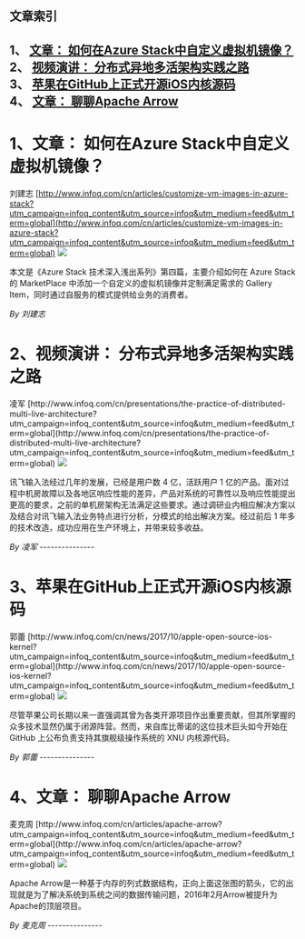 ## 文章索引
1、 <a href="#1文章-如何在azure-stack中自定义虚拟机镜像" >文章： 如何在Azure Stack中自定义虚拟机镜像？</a><br/>
2、 <a href="#2视频演讲-分布式异地多活架构实践之路" >视频演讲： 分布式异地多活架构实践之路</a><br/>
3、 <a href="#3苹果在github上正式开源ios内核源码" >苹果在GitHub上正式开源iOS内核源码</a><br/>
4、 <a href="#4文章-聊聊apache-arrow" >文章： 聊聊Apache Arrow</a><br/><h1 id="#title_0" >1、文章： 如何在Azure Stack中自定义虚拟机镜像？</h1>
刘建志
[http://www.infoq.com/cn/articles/customize-vm-images-in-azure-stack?utm_campaign=infoq_content&utm_source=infoq&utm_medium=feed&utm_term=global](http://www.infoq.com/cn/articles/customize-vm-images-in-azure-stack?utm_campaign=infoq_content&utm_source=infoq&utm_medium=feed&utm_term=global)
<img src="http://cdn4.infoqstatic.com/statics_s2_20170927-0419/resource/articles/customize-vm-images-in-azure-stack/zh/smallimage/cloud-1506754495955.jpg"/><p>本文是《Azure Stack 技术深入浅出系列》第四篇，主要介绍如何在 Azure Stack 的 MarketPlace 中添加一个自定义的虚拟机镜像并定制满足需求的 Gallery Item，同时通过自服务的模式提供给业务的消费者。</p> <i>By 刘建志</i>
---------------
<h1 id="#title_1" >2、视频演讲： 分布式异地多活架构实践之路</h1>
凌军
[http://www.infoq.com/cn/presentations/the-practice-of-distributed-multi-live-architecture?utm_campaign=infoq_content&utm_source=infoq&utm_medium=feed&utm_term=global](http://www.infoq.com/cn/presentations/the-practice-of-distributed-multi-live-architecture?utm_campaign=infoq_content&utm_source=infoq&utm_medium=feed&utm_term=global)
<img src="http://cdn3.infoqstatic.com/statics_s2_20170927-0419/resource/presentations/the-practice-of-distributed-multi-live-architecture/zh/mediumimage/lingjun270.jpg"/><p>讯飞输入法经过几年的发展，已经是用户数 4 亿，活跃用户 1 亿的产品。面对过程中机房故障以及各地区响应性能的差异，产品对系统的可靠性以及响应性能提出更高的要求，之前的单机房架构无法满足这些要求。通过调研业内相应解决方案以及结合对讯飞输入法业务特点进行分析，分模式的给出解决方案。经过前后 1 年多的技术改造，成功应用在生产环境上，并带来较多收益。
</p> <i>By 凌军</i>
---------------
<h1 id="#title_2" >3、苹果在GitHub上正式开源iOS内核源码</h1>
郭蕾
[http://www.infoq.com/cn/news/2017/10/apple-open-source-ios-kernel?utm_campaign=infoq_content&utm_source=infoq&utm_medium=feed&utm_term=global](http://www.infoq.com/cn/news/2017/10/apple-open-source-ios-kernel?utm_campaign=infoq_content&utm_source=infoq&utm_medium=feed&utm_term=global)
<img src="http://www.infoq.com/styles/i/logo_bigger.jpg"/><p>尽管苹果公司长期以来一直强调其曾为各类开源项目作出重要贡献，但其所掌握的众多技术显然仍属于闭源阵营。然而，来自库比蒂诺的这位技术巨头如今开始在 GitHub 上公布负责支持其旗舰级操作系统的 XNU 内核源代码。</p> <i>By 郭蕾</i>
---------------
<h1 id="#title_3" >4、文章： 聊聊Apache Arrow</h1>
麦克周
[http://www.infoq.com/cn/articles/apache-arrow?utm_campaign=infoq_content&utm_source=infoq&utm_medium=feed&utm_term=global](http://www.infoq.com/cn/articles/apache-arrow?utm_campaign=infoq_content&utm_source=infoq&utm_medium=feed&utm_term=global)
<img src="http://cdn2.infoqstatic.com/statics_s2_20170927-0419/resource/articles/apache-arrow/zh/smallimage/article-logo-small-1506578495546.jpg"/><p>Apache Arrow是一种基于内存的列式数据结构，正向上面这张图的箭头，它的出现就是为了解决系统到系统之间的数据传输问题，2016年2月Arrow被提升为Apache的顶层项目。 </p> <i>By 麦克周</i>
---------------